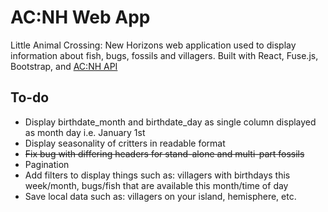 # AC:NH Web App

Little Animal Crossing: New Horizons web application used to display information about fish, bugs, fossils and villagers. Built with React, Fuse.js, Bootstrap, and [AC:NH API](https://github.com/anthonysea/acnh_api)


## To-do
- Display birthdate_month and birthdate_day as single column displayed as month day i.e. January 1st
- Display seasonality of critters in readable format
- ~~Fix bug with differing headers for stand-alone and multi-part fossils~~
- Pagination
- Add filters to display things such as: villagers with birthdays this week/month, bugs/fish that are available this month/time of day
- Save local data such as: villagers on your island, hemisphere, etc.